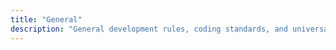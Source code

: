 ```yaml
---
title: "General"
description: "General development rules, coding standards, and universal best practices."
---
```

